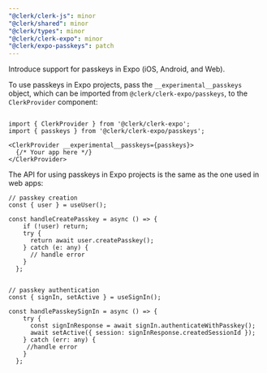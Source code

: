 ```yaml
---
"@clerk/clerk-js": minor
"@clerk/shared": minor
"@clerk/types": minor
"@clerk/clerk-expo": minor
"@clerk/expo-passkeys": patch
---
```


Introduce support for passkeys in Expo (iOS, Android, and Web).

To use passkeys in Expo projects, pass the `__experimental__passkeys` object, which can be imported from `@clerk/clerk-expo/passkeys`, to the `ClerkProvider` component:

```tsx

import { ClerkProvider } from '@clerk/clerk-expo';
import { passkeys } from '@clerk/clerk-expo/passkeys';

<ClerkProvider __experimental__passkeys={passkeys}>
  {/* Your app here */}
</ClerkProvider>
```

The API for using passkeys in Expo projects is the same as the one used in web apps:

```tsx
// passkey creation
const { user } = useUser();

const handleCreatePasskey = async () => {
    if (!user) return;
    try {
      return await user.createPasskey();
    } catch (e: any) {
      // handle error
    }
  };


// passkey authentication
const { signIn, setActive } = useSignIn();

const handlePasskeySignIn = async () => {
    try {
      const signInResponse = await signIn.authenticateWithPasskey();
      await setActive({ session: signInResponse.createdSessionId });
    } catch (err: any) {
     //handle error
    }
  };
```
